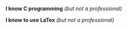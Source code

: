 



**I know C programming** _(but not a professional)_

__I know to use LaTex__ _(but not a professional)_
